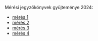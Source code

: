 Mérési jegyzőkönyvek gyűjteménye 2024:

- [mérés 1](https://github.com/balumester/jegyzetk-nyv/blob/main/jegyzokonyv_1.md)
- [mérés 2](https://github.com/balumester/jegyzetk-nyv/tree/main/01_mérés)
- [mérés 3](https://github.com/balumester/jegyzetk-nyv/tree/main/01_mérés)
- [mérés 4](https://github.com/balumester/jegyzetk-nyv/tree/main/01_mérés)
